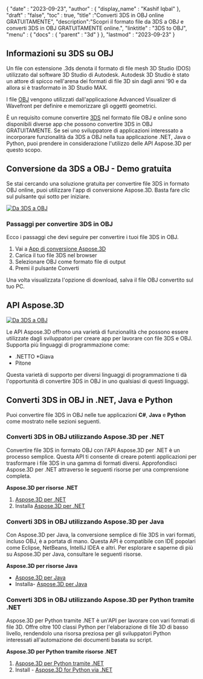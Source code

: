 {
  "date" : "2023-09-23",
  "author" : {
    "display_name" : "Kashif Iqbal"
},
  "draft" : "false",
  "toc" : true,
  "title" :"Converti 3DS in OBJ online GRATUITAMENTE",
  "description":"Scopri il formato file da 3DS a OBJ e converti 3DS in OBJ GRATUITAMENTE online.",
  "linktitle" : "3DS to OBJ",
  "menu" : {
    "docs" : {
      "parent" : "3d"
}
},
  "lastmod" : "2023-09-23"
}

## Informazioni su 3DS su OBJ

Un file con estensione .3ds denota il formato di file mesh 3D Studio (DOS) utilizzato dal software 3D Studio di Autodesk. Autodesk 3D Studio è stato un attore di spicco nell'arena dei formati di file 3D sin dagli anni '90 e da allora si è trasformato in 3D Studio MAX.

I file [OBJ](/it/3d/obj/) vengono utilizzati dall'applicazione Advanced Visualizer di Wavefront per definire e memorizzare gli oggetti geometrici.

È un requisito comune convertire [3DS](/it/3d/3ds/) nel formato file OBJ e online sono disponibili diverse app che possono convertire 3DS in OBJ GRATUITAMENTE. Se sei uno sviluppatore di applicazioni interessato a incorporare funzionalità da 3DS a OBJ nella tua applicazione .NET, Java o Python, puoi prendere in considerazione l'utilizzo delle API Aspose.3D per questo scopo.

## Conversione da 3DS a OBJ - Demo gratuita

Se stai cercando una soluzione gratuita per convertire file 3DS in formato OBJ online, puoi utilizzare l'app di conversione Aspose.3D. Basta fare clic sul pulsante qui sotto per iniziare.

[![Da 3DS a OBJ](../3ds-to-obj.png)](https://products.aspose.app/3d/conversion/3ds-to-obj)

### Passaggi per convertire 3DS in OBJ

Ecco i passaggi che devi seguire per convertire i tuoi file 3DS in OBJ.

1. Vai a [App di conversione Aspose.3D](https://products.aspose.app/3d/conversion/3ds-to-obj)
1. Carica il tuo file 3DS nel browser
1. Selezionare OBJ come formato file di output
1. Premi il pulsante Converti

Una volta visualizzata l'opzione di download, salva il file OBJ convertito sul tuo PC.

## API Aspose.3D

[![Da 3DS a OBJ](../try-aspose-3d.png)](https://products.aspose.com/3d/)

Le API Aspose.3D offrono una varietà di funzionalità che possono essere utilizzate dagli sviluppatori per creare app per lavorare con file 3DS e OBJ. Supporta più linguaggi di programmazione come:

* .NETTO
*Giava
* Pitone

Questa varietà di supporto per diversi linguaggi di programmazione ti dà l'opportunità di convertire 3DS in OBJ in uno qualsiasi di questi linguaggi.

## Converti 3DS in OBJ in .NET, Java e Python

Puoi convertire file 3DS in OBJ nelle tue applicazioni **C#**, **Java** e **Python** come mostrato nelle sezioni seguenti.

### Converti 3DS in OBJ utilizzando Aspose.3D per .NET

Convertire file 3DS in formato OBJ con l'API Aspose.3D per .NET è un processo semplice. Questa API ti consente di creare potenti applicazioni per trasformare i file 3DS in una gamma di formati diversi. Approfondisci Aspose.3D per .NET attraverso le seguenti risorse per una comprensione completa.

**Aspose.3D per risorse .NET**

1. [Aspose.3D per .NET](https://products.aspose.com/3d/net/)
1. Installa [Aspose.3D per .NET](https://docs.aspose.com/3d/net/installation/)

### Converti 3DS in OBJ utilizzando Aspose.3D per Java

Con Aspose.3D per Java, la conversione semplice di file 3DS in vari formati, incluso OBJ, è a portata di mano. Questa API è compatibile con IDE popolari come Eclipse, NetBeans, IntelliJ IDEA e altri. Per esplorare e saperne di più su Aspose.3D per Java, consultare le seguenti risorse.

**Aspose.3D per risorse Java**

* [Aspose.3D per Java](https://products.aspose.com/3d/java/)
* Installa- [Aspose.3D per Java](https://docs.aspose.com/3d/java/installation/)

### Converti 3DS in OBJ utilizzando Aspose.3D per Python tramite .NET

Aspose.3D per Python tramite .NET è un'API per lavorare con vari formati di file 3D. Offre oltre 100 classi Python per l'elaborazione di file 3D di basso livello, rendendolo una risorsa preziosa per gli sviluppatori Python interessati all'automazione dei documenti basata su script.

**Aspose.3D per Python tramite risorse .NET**

1. [Aspose.3D per Python tramite .NET](https://products.aspose.com/3d/python-net/)
1. Install - [Aspose.3D for Python via .NET](https://releases.aspose.com/3d/python-net/)
